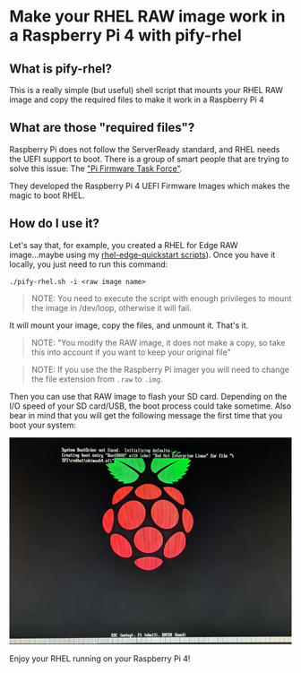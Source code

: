 # Make your RHEL RAW image work in a Raspberry Pi 4 with pify-rhel

## What is pify-rhel?
This is a really simple (but useful) shell script that mounts your RHEL RAW image and copy the required files to make it work in a Raspberry Pi 4 

## What are those "required files"?
Raspberry Pi does not follow the ServerReady standard, and RHEL needs the UEFI support to boot. There is a group of smart people that are trying to solve this issue: The ["Pi Firmware Task Force"](https://github.com/pftf).

They developed the Raspberry Pi 4 UEFI Firmware Images which makes the magic to boot RHEL.

## How do I use it?
Let's say that, for example, you created a RHEL for Edge RAW image...maybe using my [rhel-edge-quickstart scripts](https://github.com/luisarizmendi/rhel-edge-quickstart)). Once you have it locally, you just need to run this command:

```
./pify-rhel.sh -i <raw image name>
``` 

> NOTE: You need to execute the script with enough privileges to mount the image in /dev/loop, otherwise it will fail.

It will mount your image, copy the files, and unmount it. That's it.

> NOTE: "You modify the RAW image, it does not make a copy, so take this into account if you want to keep your original file"

> NOTE: If you use the the Raspberry Pi imager you will need to change the file extension from `.raw` to `.img`.


Then you can use that RAW image to flash your SD card. Depending on the I/O speed of your SD card/USB, the boot process could take sometime. Also bear in mind that you will get the following message the first time that you boot your system:

<p align="center">  <img src="doc/boot.png" alt="Boot message"/></p>


Enjoy your RHEL running on your Raspberry Pi 4!
